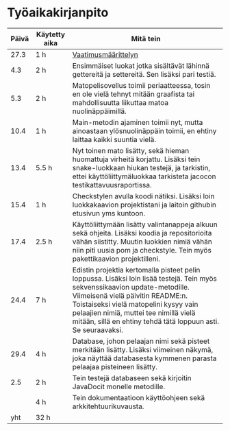 # Työaikakirjanpito

| Päivä | Käytetty aika | Mitä tein    |
|-------|---------------|--------------|
| 27.3  | 1 h           | [Vaatimusmäärittelyn](https://github.com/hallssus/omt-harjoitustyo/blob/master/dokumentaatio/vaatimusmaarittely.md) |
| 4.3   | 2 h           | Ensimmäiset luokat jotka sisältävät lähinnä gettereitä ja settereitä. Sen lisäksi pari testiä. |
| 5.3   | 2 h           | Matopelisovellus toimii periaatteessa, tosin en ole vielä tehnyt mitään graafista tai mahdollisuutta liikuttaa matoa nuolinäppäimillä. |
| 10.4  | 1 h           | Main-metodin ajaminen toimii nyt, mutta ainoastaan ylösnuolinäppäin toimii, en ehtiny laittaa kaikki suuntia vielä. |
| 13.4  | 5.5 h         | Nyt toinen mato lisätty, sekä hieman huomattuja virheitä korjattu. Lisäksi tein snake-luokkaan hiukan testejä, ja tarkistin, ettei käyttöliittymäluokkaa tarkisteta jacocon testikattavuusraportissa.
| 15.4  | 1 h           | Checkstylen avulla koodi nätiksi. Lisäksi loin luokkakaavion projektistani ja laitoin githubin etusivun yms kuntoon. 
| 17.4  | 2.5 h         | Käyttöliittymään lisätty valintanappeja alkuun sekä ohjeita. Lisäksi koodia ja repositorioita vähän siistitty. Muutin luokkien nimiä vähän niin piti uusia pom ja checkstyle. Tein myös pakettikaavion projektilleni.
| 24.4  | 7 h           | Edistin projektia kertomalla pisteet pelin loppussa. Lisäksi loin lisää testejä. Tein myös sekvenssikaavion update-metodille. Viimeisenä vielä päivitin README:n. Toistaiseksi vielä matopelini kysyy vain pelaajien nimiä, muttei tee nimillä vielä mitään, sillä en ehtiny tehdä tätä loppuun asti. Se seuraavaksi.
| 29.4	| 4 h		| Database, johon pelaajan nimi sekä pisteet merkitään lisätty. Lisäksi viimeinen näkymä, joka näyttää databasesta kymmenen parasta pelaajaa pisteineen lisätty. 
| 2.5	| 2 h		| Tein testejä databaseen sekä kirjoitin JavaDocit monelle metodille. 
|	| 4 h		| Tein dokumentaatioon käyttöohjeen sekä arkkitehtuurikuvausta. 
| yht   | 32 h          |  
